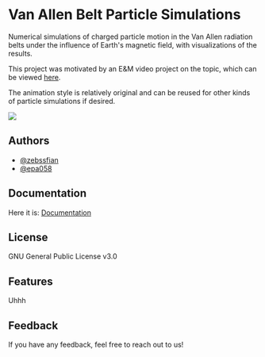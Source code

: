 # Van Allen Belt Particle Simulations

Numerical simulations of charged particle motion in the Van Allen radiation belts under the influence of Earth's magnetic field, with visualizations of the results.

This project was motivated by an E&M video project on the topic, which can be viewed [here](https://www.youtube.com/watch?v=F5COR950k9s).

The animation style is relatively original and can be reused for other kinds of particle simulations if desired.

![](https://github.com/zebssfian/Van-Allen-Belt-Particle-Simulations/thumbnail.png)

## Authors

- [@zebssfian](https://github.com/zebssfian)
- [@epa058](https://github.com/epa058)

## Documentation

Here it is: [Documentation](https://github.com/zebssfian/Van-Allen-Belt-Particle-Simulations/blob/main/Documentation.pdf)

## License

GNU General Public License v3.0

## Features

Uhhh

## Feedback

If you have any feedback, feel free to reach out to us!
